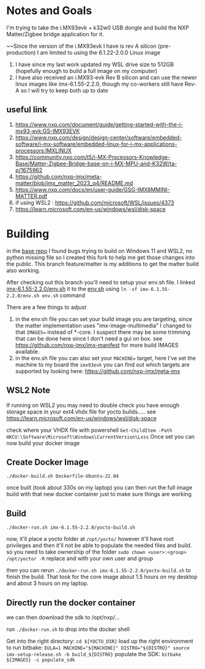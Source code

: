 Notes and Goals
===============

I'm trying to take the i.MX93evk + k32w0 USB dongle and build the NXP Matter/Zigbee bridge application for it.

~~Since the version of the i.MX93evk I have is rev A silicon (pre-production) I am limited to using the 6.1.22-2.0.0 Linux image

1. I have since my last work updated my WSL drive size to 512GB (hopefully enough to build a full image on my computer)
2. I have also received an i.MX93-evk Rev B silicon and can use the newer linux images like imx-6.1.55-2.2.0, though my co-workers still have Rev-A so I will try to keep both up to date

useful link
-----------

1. https://www.nxp.com/document/guide/getting-started-with-the-i-mx93-evk:GS-IMX93EVK
2. https://www.nxp.com/design/design-center/software/embedded-software/i-mx-software/embedded-linux-for-i-mx-applications-processors:IMXLINUX
3. https://community.nxp.com/t5/i-MX-Processors-Knowledge-Base/Matter-Zigbee-Bridge-base-on-i-MX-MPU-and-K32W/ta-p/1675962
4. https://github.com/nxp-imx/meta-matter/blob/imx_matter_2023_q4/README.md
5. https://www.nxp.com/docs/en/user-guide/GSG-IMX8MMINI-MATTER.pdf
6. if using WSL2 : https://github.com/microsoft/WSL/issues/4373
7. https://learn.microsoft.com/en-us/windows/wsl/disk-space

Building
========

in the [base repo](https://github.com/nxp-imx/imx-docker) I found bugs trying to build on Windows 11 and WSL2, no python missing file so I created this fork to help me get those changes into the public. This branch feature/matter is my additions to get the matter build also working.

After checking out this branch you'll need to setup your env.sh file. I linked [imx-6.1.55-2.2.0/env.sh](./imx-6.1.55-2.2.0/env.sh) it to the [env.sh](./env.sh) using `ln -sf imx-6.1.55-2.2.0/env.sh env.sh` command

There are a few things to adjust
1. in the env.sh file you can set your build image you are targeting, since the matter implementation uses "imx-image-multimedia" I changed to that `IMAGES=` instead of *-core. I suspect there may be some trimming that can be done here since I don't need a gui on box. see https://github.com/nxp-imx/imx-manifest for more build IMAGES available.
2. in the env.sh file you can also set your `MACHINE=` target, here I've set the machine to my board the `imx93evk` you can find out which targets are supported by looking here: https://github.com/nxp-imx/meta-imx

WSL2 Note
---------

If running on WSL2 you may need to double check you have enough storage space in your ext4.vhdx file for yocto builds..... see https://learn.microsoft.com/en-us/windows/wsl/disk-space

check where your VHDX file with powershell
`Get-ChildItem -Path HKCU:\Software\Microsoft\Windows\CurrentVersion\Lxss`
Once set you can now build your docker image

Create Docker Image
-------------------

`./docker-build.sh Dockerfile-Ubuntu-22.04`

once built (took about 330s on my laptop) you can then run the full image build with that new docker container just to make sure things are working

Build
-----

`./docker-run.sh imx-6.1.55-2.2.0/yocto-build.sh`

now, it'll place a yocto folder at `/opt/yocto/` however it'll have root privileges and then it'll not be able to populate the needed files and build. so you need to take ownership of the folder `sudo chown <user>:<group> /opt/yoctor -R` replace <user> and <group> with your own user and group

then you can rerun `./docker-run.sh imx-6.1.55-2.2.0/yocto-build.sh` to finish the build. That took for the core image about 1.5 hours on my desktop and about 3 hours on my laptop.

Directly run the docker container
---------------------------------

we can then download the sdk to /opt/nxp/...

run `./docker-run.sh` to drop into the docker shell

Get into the right directory:
`cd ${YOCTO_DIR}`
load up the right environment to run bitbake:
`EULA=1 MACHINE="${MACHINE}" DISTRO="${DISTRO}" source imx-setup-release.sh -b build_${DISTRO}`
populate the SDK:
`bitbake ${IMAGES} -c populate_sdk`
